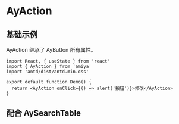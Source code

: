 # AyAction

## 基础示例

AyAction 继承了 AyButton 所有属性。

```tsx
import React, { useState } from 'react'
import { AyAction } from 'amiya'
import 'antd/dist/antd.min.css'

export default function Demo() {
  return <AyAction onClick={() => alert('按钮')}>修改</AyAction>
}
```

## 配合 AySearchTable

<code src="../Table/Demo.tsx" />
